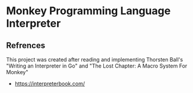 # Monkey Programming Language Interpreter





## Refrences
This project was created after reading and implementing Thorsten Ball's "Writing an Interpreter in Go" and "The Lost Chapter: A Macro System For Monkey"
-  https://interpreterbook.com/
  
